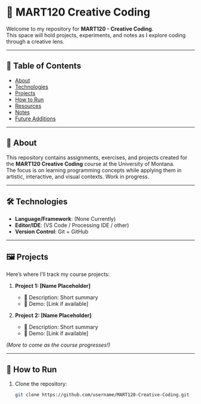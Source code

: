 # 🎨 MART120 Creative Coding

Welcome to my repository for **MART120 - Creative Coding**.  
This space will hold projects, experiments, and notes as I explore coding through a creative lens.  

---

## 📖 Table of Contents
- [About](#-about)
- [Technologies](#-technologies)
- [Projects](#-projects)
- [How to Run](#-how-to-run)
- [Resources](#-resources)
- [Notes](#-notes)
- [Future Additions](#-future-additions)

---

## 📝 About
This repository contains assignments, exercises, and projects created for the **MART120 Creative Coding** course at the University of Montana.  
The focus is on learning programming concepts while applying them in artistic, interactive, and visual contexts. Work in progress. 

---

## 🛠️ Technologies
- **Language/Framework**: (None Currently)  
- **Editor/IDE**: (VS Code / Processing IDE / other)  
- **Version Control**: Git + GitHub  

---

## 🖼️ Projects
Here’s where I’ll track my course projects:

1. **Project 1: [Name Placeholder]**
   - 🔹 Description: Short summary  
   - 🔹 Demo: [Link if available]  

2. **Project 2: [Name Placeholder]**  
   - 🔹 Description: Short summary  
   - 🔹 Demo: [Link if available]  

*(More to come as the course progresses!)*

---

## 🚀 How to Run
1. Clone the repository:
   ```bash
   git clone https://github.com/username/MART120-Creative-Coding.git
